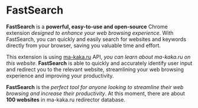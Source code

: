 # FastSearch
**FastSearch** is a **powerful, easy-to-use and open-source** Chrome extension *designed to enhance your web browsing experience*. With FastSearch, you can quickly and easily search for websites and keywords directly from your browser, saving you valuable time and effort.

This extension is using [ma-kaka.ru](http://ma-kaka.ru/) API, *you can learn about ma-kaka.ru on this website*. **FastSearch** is able to quickly and accurately identify user input and redirect you to the relevant website, streamlining your web browsing experience and improving your productivity.

**FastSearch** is the *perfect tool for anyone looking to streamline their web browsing and increase their productivity*. At this moment, there are about **100 websites** in ma-kaka.ru redirector database.
